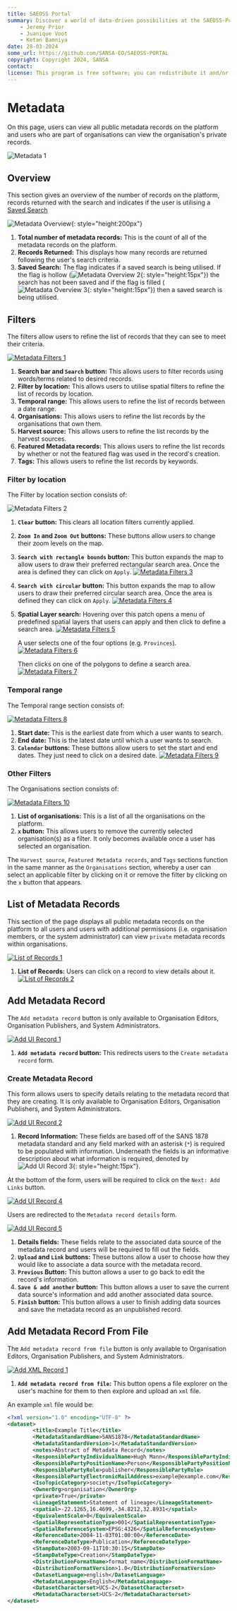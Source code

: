```yaml
---
title: SAEOSS Portal
summary: Discover a world of data-driven possibilities at the SAEOSS-Portal, where information converges to empower data sharing and decision-making.
    - Jeremy Prior
    - Juanique Voot
    - Ketan Bamniya
date: 28-03-2024
some_url: https://github.com/SANSA-EO/SAEOSS-PORTAL
copyright: Copyright 2024, SANSA
contact:
license: This program is free software; you can redistribute it and/or modify it under the terms of the GNU Affero General Public License as published by the Free Software Foundation; either version 3 of the License, or (at your option) any later version.
---
```


# Metadata

On this page, users can view all public metadata records on the platform and users who are part of organisations can view the organisation's private records.

![Metadata 1](./img/metadata-1.png)

## Overview

This section gives an overview of the number of records on the platform, records returned with the search and indicates if the user is utilising a [Saved Search](./saved-search.md)

![Metadata Overview ](./img/metadata-overview-1.png){: style="height:200px"}

1. **Total number of metadata records:** This is the count of all of the metadata records on the platform.
2. **Records Returned:** This displays how many records are returned following the user's search criteria.
3. **Saved Search:** The flag indicates if a saved search is being utilised. If the flag is hollow (![Metadata Overview 2](./img/metadata-overview-2.png){: style="height:15px"}) the search has not been saved and if the flag is filled (![Metadata Overview 3](./img/metadata-overview-3.png){: style="height:15px"}) then a saved search is being utilised.

## Filters

The filters allow users to refine the list of records that they can see to meet their criteria.

[![Metadata Filters 1](./img/metadata-filters-1.png)](./img/metadata-filters-1.png)

1. **Search bar and `Search` button:** This allows users to filter records using words/terms related to desired records.
2. **Filter by location:** This allows users to utilise spatial filters to refine the list of records by location.
3. **Temporal range:** This allows users to refine the list of records between a date range.
4. **Organisations:** This allows users to refine the list records by the organisations that own them.
5. **Harvest source:** This allows users to refine the list records by the harvest sources.
6. **Featured Metadata records:** This allows users to refine the list records by whether or not the featured flag was used in the record's creation.
7. **Tags:** This allows users to refine the list records by keywords.

### Filter by location

The Filter by location section consists of:

![Metadata Filters 2](./img/metadata-filters-2.png)

1. **`Clear` button:** This clears all location filters currently applied.
2. **`Zoom In` and `Zoom Out` buttons:** These buttons allow users to change their zoom levels on the map.
3. **`Search with rectangle bounds` button:** This button expands the map to allow users to draw their preferred rectangular search area. Once the area is defined they can click on `Apply`.
    [![Metadata Filters 3](./img/metadata-filters-3.png)](./img/metadata-filters-3.png)
4. **`Search with circular` button:** This button expands the map to allow users to draw their preferred circular search area. Once the area is defined they can click on `Apply`.
    [![Metadata Filters 4](./img/metadata-filters-4.png)](./img/metadata-filters-4.png)
5. **Spatial Layer search:** Hovering over this patch opens a menu of predefined spatial layers that users can apply and then click to define a search area.
    [![Metadata Filters 5](./img/metadata-filters-5.png)](./img/metadata-filters-5.png)

    A user selects one of the four options (e.g. `Provinces`).
    [![Metadata Filters 6](./img/metadata-filters-6.png)](./img/metadata-filters-6.png)

    Then clicks on one of the polygons to define a search area.
    [![Metadata Filters 7](./img/metadata-filters-7.png)](./img/metadata-filters-7.png)

### Temporal range

The Temporal range section consists of:

[![Metadata Filters 8](./img/metadata-filters-8.png)](./img/metadata-filters-8.png)

1. **Start date:** This is the earliest date from which a user wants to search.
2. **End date:** This is the latest date until which a user wants to search.
3. **`Calendar` buttons:** These buttons allow users to set the start and end dates. They just need to click on a desired date.
    [![Metadata Filters 9](./img/metadata-filters-9.png)](./img/metadata-filters-9.png)

### Other Filters

The Organisations section consists of:

[![Metadata Filters 10](./img/metadata-filters-10.png)](./img/metadata-filters-10.png)

1. **List of organisations:** This is a list of all the organisations on the platform.
2. **`x` button:** This allows users to remove the currently selected organisation(s) as a filter. It only becomes available once a user has selected an organisation.

The `Harvest source`, `Featured Metadata records`, and `Tags` sections function in the same manner as the `Organisations` section, whereby a user can select an applicable filter by clicking on it or remove the filter by clicking on the `x` button that appears.

## List of Metadata Records

This section of the page displays all public metadata records on the platform to all users and users with additional permissions (i.e. organisation members, or the system administrator) can view `private` metadata records within organisations.

[![List of Records 1](./img/list-of-records-1.png)](./img/list-of-records-1.png)

1. **List of Records:** Users can click on a record to view details about it.
    [![List of Records 2](./img/list-of-records-2.png)](./img/list-of-records-2.png)

## Add Metadata Record

The `Add metadata record` button is only available to Organisation Editors, Organisation Publishers, and System Administrators.

[![Add UI Record 1](./img/add-ui-record-1.png)](./img/add-ui-record-1.png)

1. **`Add metadata record` button:** This redirects users to the `Create metadata record` form.

### Create Metadata Record

This form allows users to specify details relating to the metadata record that they are creating. It is only available to Organisation Editors, Organisation Publishers, and System Administrators.

[![Add UI Record 2](./img/add-ui-record-2.png)](./img/add-ui-record-2.png)

1. **Record Information:** These fields are based off of the SANS 1878 metadata standard and any field marked with an asterisk (`*`) is required to be populated with information. Underneath the fields is an informative description about what information is required, denoted by ![Add UI Record 3](./img/add-ui-record-3.png){: style="height:15px"}.

At the bottom of the form, users will be required to click on the `Next: Add Links` button.

[![Add UI Record 4](./img/add-ui-record-4.png)](./img/add-ui-record-4.png)

Users are redirected to the `Metadata record details` form.

[![Add UI Record 5](./img/add-ui-record-5.png)](./img/add-ui-record-5.png)

1. **Details fields:** These fields relate to the associated data source of the metadata record and users will be required to fill out the fields.
2. **`Upload` and `Link` buttons:** These buttons allow a user to choose how they would like to associate a data source with the metadata record.
3. **`Previous` Button:** This button allows a user to go back to edit the record's information.
4. **`Save & add another` button:** This button allows a user to save the current data source's information and add another associated data source.
5. **`Finish` button:** This button allows a user to finish adding data sources and save the metadata record as an unpublished record.

## Add Metadata Record From File

The `Add metadata record from file` button is only available to Organisation Editors, Organisation Publishers, and System Administrators.

[![Add XML Record 1](./img/add-xml-record-1.png)](./img/add-xml-record-1.png)

1. **`Add metadata record from file`:** This button opens a file explorer on the user's machine for them to then explore and upload an `xml` file.

An example `xml` file would be:

```xml
<?xml version="1.0" encoding="UTF-8" ?>
<dataset>
        <title>Example Title</title>
        <MetadataStandardName>SANS1878</MetadataStandardName>
        <MetadataStandardVersion>1</MetadataStandardVersion>
        <notes>Abstract of Metadata Record</notes>
        <ResponsiblePartyIndividualName>Hugh Mann</ResponsiblePartyIndividualName>
        <ResponsiblePartyPositionName>Person</ResponsiblePartyPositionName>
        <ResponsiblePartyRole>publisher</ResponsiblePartyRole>
        <ResponsiblePartyElectronicMailAddress>example@example.com</ResponsiblePartyElectronicMailAddress>
        <IsoTopicCategory>society</IsoTopicCategory>
        <OwnerOrg>organisation</OwnerOrg>
        <private>True</private>
        <LineageStatement>Statement of lineage</LineageStatement>
        <spatial>-22.1265,16.4699,-34.8212,32.8931</spatial>
        <EquivalentScale>0</EquivalentScale>
        <SpatialRepresentationType>001</SpatialRepresentationType>
        <SpatialReferenceSystem>EPSG:4326</SpatialReferenceSystem>
        <ReferenceDate>2004-11-03T01:00:00</ReferenceDate>
        <ReferenceDateType>Publication</ReferenceDateType>
        <StampDate>2003-09-11T10:30:15</StampDate>
        <StampDateType>Creation</StampDateType>
        <DistributionFormatName>format name</DistributionFormatName>
        <DistributionFormatVersion>1.0</DistributionFormatVersion>
        <DatasetLanguage>english</DatasetLanguage>
        <MetadataLanguage>English</MetadataLanguage>
        <DatasetCharacterset>UCS-2</DatasetCharacterset>
        <MetadataCharacterset>UCS-2</MetadataCharacterset>
</dataset>
```
